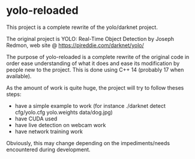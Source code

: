 # yolo-reloaded
This project is a complete rewrite of the yolo/darknet project.

The original project is YOLO: Real-Time Object Detection by Joseph Redmon, web site @ https://pjreddie.com/darknet/yolo/

The purpose of yolo-reloaded is a complete rewrite of the original code in order ease understanding of what it does and ease its modification by people new to the project. This is done using C++ 14 (probably 17 when available).

As the amount of work is quite huge, the project will try to follow theses steps:

* have a simple example to work (for instance ./darknet detect cfg/yolo.cfg yolo.weights data/dog.jpg)
* have CUDA used
* have live detection on webcam work
* have network training work

Obviously, this may change depending on the impediments/needs encountered during development.
